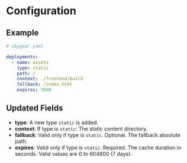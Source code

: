 # Configuration

## Example
```yaml
# skygear.yaml

deployments:
  - name: assets
    type: static
    path: /
    context: ./frontend/build
    fallback: /index.html
    expires: 3600
```

## Updated Fields

- **type**: A new type `static` is added.
- **context**: If type is `static`: The static content directory.
- **fallback**: Valid only if type is `static`. Optional.
                The fallback absolute path.
- **expires**: Valid only if type is `static`. Required.
               The cache duration in seconds. Valid values are 0 to 604800 (7 days).
